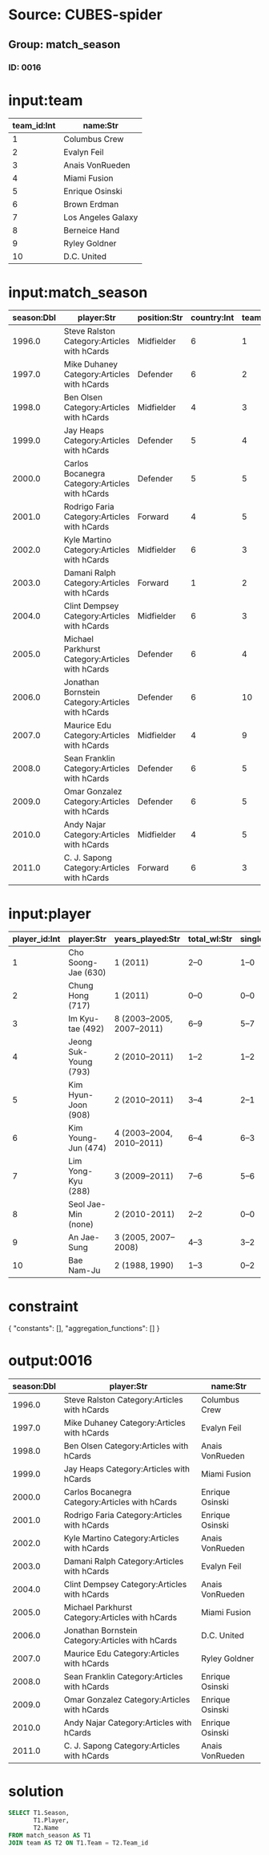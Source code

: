 # Source: CUBES-spider
## Group: match_season
### ID: 0016

# input:team

| team_id:Int | name:Str |
|---|---|
| 1 | Columbus Crew |
| 2 | Evalyn Feil |
| 3 | Anais VonRueden |
| 4 | Miami Fusion |
| 5 | Enrique Osinski |
| 6 | Brown Erdman |
| 7 | Los Angeles Galaxy |
| 8 | Berneice Hand |
| 9 | Ryley Goldner |
| 10 | D.C. United |

# input:match_season

| season:Dbl | player:Str | position:Str | country:Int | team:Int | draft_pick_number:Int | draft_class:Str | college:Str |
|---|---|---|---|---|---|---|---|
| 1996.0 | Steve Ralston Category:Articles with hCards | Midfielder | 6 | 1 | 18 | 1996 MLS College Draft | Florida International |
| 1997.0 | Mike Duhaney Category:Articles with hCards | Defender | 6 | 2 | 87 | 1996 MLS Inaugural Player Draft | UNLV |
| 1998.0 | Ben Olsen Category:Articles with hCards | Midfielder | 4 | 3 | 2 | Project-40 | Virginia |
| 1999.0 | Jay Heaps Category:Articles with hCards | Defender | 5 | 4 | 5 | 1999 MLS College Draft | Duke |
| 2000.0 | Carlos Bocanegra Category:Articles with hCards | Defender | 5 | 5 | 4 | 2000 MLS SuperDraft | UCLA |
| 2001.0 | Rodrigo Faria Category:Articles with hCards | Forward | 4 | 5 | 13 | 2001 MLS SuperDraft | Concordia College |
| 2002.0 | Kyle Martino Category:Articles with hCards | Midfielder | 6 | 3 | 8 | 2002 MLS SuperDraft | Virginia |
| 2003.0 | Damani Ralph Category:Articles with hCards | Forward | 1 | 2 | 18 | 2003 MLS SuperDraft | Connecticut |
| 2004.0 | Clint Dempsey Category:Articles with hCards | Midfielder | 6 | 3 | 8 | 2004 MLS SuperDraft | Furman |
| 2005.0 | Michael Parkhurst Category:Articles with hCards | Defender | 6 | 4 | 9 | 2005 MLS SuperDraft | Wake Forest |
| 2006.0 | Jonathan Bornstein Category:Articles with hCards | Defender | 6 | 10 | 37 | 2006 MLS SuperDraft | UCLA |
| 2007.0 | Maurice Edu Category:Articles with hCards | Midfielder | 4 | 9 | 1 | 2007 MLS SuperDraft | Maryland |
| 2008.0 | Sean Franklin Category:Articles with hCards | Defender | 6 | 5 | 4 | 2008 MLS SuperDraft | Cal State Northridge |
| 2009.0 | Omar Gonzalez Category:Articles with hCards | Defender | 6 | 5 | 3 | 2009 MLS SuperDraft | Maryland |
| 2010.0 | Andy Najar Category:Articles with hCards | Midfielder | 4 | 5 | 6 | D.C. United Academy | none |
| 2011.0 | C. J. Sapong Category:Articles with hCards | Forward | 6 | 3 | 10 | 2011 MLS SuperDraft | James Madison |

# input:player

| player_id:Int | player:Str | years_played:Str | total_wl:Str | singles_wl:Str | doubles_wl:Str | team:Int |
|---|---|---|---|---|---|---|
| 1 | Cho Soong-Jae (630) | 1 (2011) | 2–0 | 1–0 | 1–0 | 1 |
| 2 | Chung Hong (717) | 1 (2011) | 0–0 | 0–0 | 0–0 | 1 |
| 3 | Im Kyu-tae (492) | 8 (2003–2005, 2007–2011) | 6–9 | 5–7 | 1–2 | 1 |
| 4 | Jeong Suk-Young (793) | 2 (2010–2011) | 1–2 | 1–2 | 0–0 | 1 |
| 5 | Kim Hyun-Joon (908) | 2 (2010–2011) | 3–4 | 2–1 | 1–3 | 2 |
| 6 | Kim Young-Jun (474) | 4 (2003–2004, 2010–2011) | 6–4 | 6–3 | 0–1 | 4 |
| 7 | Lim Yong-Kyu (288) | 3 (2009–2011) | 7–6 | 5–6 | 2–0 | 6 |
| 8 | Seol Jae-Min (none) | 2 (2010-2011) | 2–2 | 0–0 | 2–2 | 1 |
| 9 | An Jae-Sung | 3 (2005, 2007–2008) | 4–3 | 3–2 | 1–1 | 1 |
| 10 | Bae Nam-Ju | 2 (1988, 1990) | 1–3 | 0–2 | 1–1 | 8 |

# constraint

{
  "constants": [],
  "aggregation_functions": []
}

# output:0016

| season:Dbl | player:Str | name:Str |
|---|---|---|
| 1996.0 | Steve Ralston Category:Articles with hCards | Columbus Crew |
| 1997.0 | Mike Duhaney Category:Articles with hCards | Evalyn Feil |
| 1998.0 | Ben Olsen Category:Articles with hCards | Anais VonRueden |
| 1999.0 | Jay Heaps Category:Articles with hCards | Miami Fusion |
| 2000.0 | Carlos Bocanegra Category:Articles with hCards | Enrique Osinski |
| 2001.0 | Rodrigo Faria Category:Articles with hCards | Enrique Osinski |
| 2002.0 | Kyle Martino Category:Articles with hCards | Anais VonRueden |
| 2003.0 | Damani Ralph Category:Articles with hCards | Evalyn Feil |
| 2004.0 | Clint Dempsey Category:Articles with hCards | Anais VonRueden |
| 2005.0 | Michael Parkhurst Category:Articles with hCards | Miami Fusion |
| 2006.0 | Jonathan Bornstein Category:Articles with hCards | D.C. United |
| 2007.0 | Maurice Edu Category:Articles with hCards | Ryley Goldner |
| 2008.0 | Sean Franklin Category:Articles with hCards | Enrique Osinski |
| 2009.0 | Omar Gonzalez Category:Articles with hCards | Enrique Osinski |
| 2010.0 | Andy Najar Category:Articles with hCards | Enrique Osinski |
| 2011.0 | C. J. Sapong Category:Articles with hCards | Anais VonRueden |

# solution

```sql
SELECT T1.Season,
       T1.Player,
       T2.Name
FROM match_season AS T1
JOIN team AS T2 ON T1.Team = T2.Team_id
```
